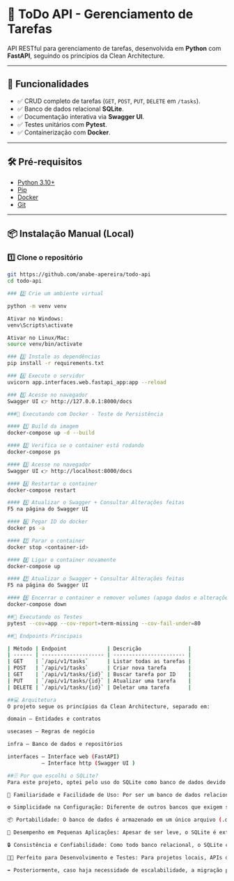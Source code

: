 # 📝 ToDo API - Gerenciamento de Tarefas

API RESTful para gerenciamento de tarefas, desenvolvida em **Python** com **FastAPI**, seguindo os princípios da Clean Architecture.

---

## 🚀 Funcionalidades

- ✅ CRUD completo de tarefas (`GET`, `POST`, `PUT`, `DELETE` em `/tasks`).
- ✅ Banco de dados relacional **SQLite**.
- ✅ Documentação interativa via **Swagger UI**.
- ✅ Testes unitários com **Pytest**.
- ✅ Containerização com **Docker**.

---

## 🛠️ Pré-requisitos

- [Python 3.10+](https://www.python.org/)
- [Pip](https://pip.pypa.io/)
- [Docker](https://www.docker.com/)
- [Git](https://git-scm.com/)

---

## 📦 Instalação Manual (Local)

### 1️⃣ Clone o repositório

```bash
git https://github.com/anabe-apereira/todo-api
cd todo-api

### 2️⃣ Crie um ambiente virtual

python -m venv venv

Ativar no Windows:
venv\Scripts\activate

Ativar no Linux/Mac:
source venv/bin/activate

### 3️⃣ Instale as dependências
pip install -r requirements.txt

### 4️⃣ Execute o servidor
uvicorn app.interfaces.web.fastapi_app:app --reload

### 5️⃣ Acesse no navegador
Swagger UI 👉 http://127.0.0.1:8000/docs

###🐳 Executando com Docker - Teste de Persistência

#### 1️⃣ Build da imagem
docker-compose up -d --build

#### 2️⃣ Verifica se o container está rodando
docker-compose ps

#### 3️⃣ Acesse no navegador
Swagger UI 👉 http://localhost:8000/docs

#### 4️⃣ Restartar o container
docker-compose restart

#### 5️⃣ Atualizar o Swagger + Consultar Alterações feitas
F5 na página do Swagger UI 

#### 6️⃣ Pegar ID do docker
docker ps -a

#### 7️⃣ Parar o container
docker stop <container-id>

#### 8️⃣ Ligar o container novamente
docker-compose up 

#### 7️⃣ Atualizar o Swagger + Consultar Alterações feitas
F5 na página do Swagger UI 

#### 9️⃣ Encerrar o container e remover volumes (apaga dados e alterações)
docker-compose down

##🧪 Executando os Testes
pytest --cov=app --cov-report=term-missing --cov-fail-under=80

##🔗 Endpoints Principais

| Método | Endpoint             | Descrição               |
| ------ | -------------------- | ----------------------- |
| GET    | `/api/v1/tasks`      | Listar todas as tarefas |
| POST   | `/api/v1/tasks`      | Criar nova tarefa       |
| GET    | `/api/v1/tasks/{id}` | Buscar tarefa por ID    |
| PUT    | `/api/v1/tasks/{id}` | Atualizar uma tarefa    |
| DELETE | `/api/v1/tasks/{id}` | Deletar uma tarefa      |

##💻 Arquitetura
O projeto segue os princípios da Clean Architecture, separado em:

domain — Entidades e contratos

usecases — Regras de negócio

infra — Banco de dados e repositórios

interfaces — Interface web (FastAPI)
           — Interface http (Swagger UI )

##🗄️ Por que escolhi o SQLite?
Para este projeto, optei pelo uso do SQLite como banco de dados devido a alguns fatores estratégicos e técnicos que atendem bem à proposta da aplicação:

🔧 Familiaridade e Facilidade de Uso: Por ser um banco de dados relacional amplamente conhecido, o SQLite oferece uma curva de aprendizado muito baixa. Já possuo um bom domínio sobre seu funcionamento, o que facilita tanto o desenvolvimento quanto a manutenção da API.

⚙️ Simplicidade na Configuração: Diferente de outros bancos que exigem servidores ou serviços externos, o SQLite funciona baseado em arquivos locais, eliminando a necessidade de configuração de servidores de banco de dados. Isso agiliza a inicialização do ambiente e reduz complexidade.

📦 Portabilidade: O banco de dados é armazenado em um único arquivo (.db), o que permite transportar, versionar e compartilhar facilmente o projeto em diferentes ambientes de desenvolvimento.

🚀 Desempenho em Pequenas Aplicações: Apesar de ser leve, o SQLite é extremamente robusto para aplicações de pequeno e médio porte, além de ser capaz de lidar com múltiplas operações de leitura com eficiência.

🔒 Consistência e Confiabilidade: Como todo banco relacional, o SQLite oferece suporte completo a transações ACID (Atomicidade, Consistência, Isolamento e Durabilidade), garantindo integridade dos dados.

👨‍💻 Perfeito para Desenvolvimento e Testes: Para projetos locais, APIs de pequeno porte, protótipos ou MVPs, o SQLite se destaca por ser leve, estável e de fácil integração com frameworks como o FastAPI.

➡️ Posteriormente, caso haja necessidade de escalabilidade, a migração para bancos mais robustos, como PostgreSQL ou MySQL, pode ser feita com mínima refatoração, mantendo os princípios da arquitetura limpa adotada. 
